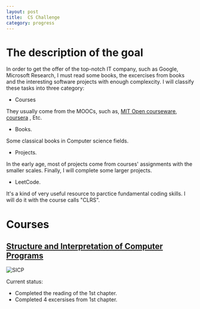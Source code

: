 ```yaml
---
layout: post
title:  CS Challenge
category: progress
---
```


# The description of the goal #

In order to get the offer of the top-notch IT company, such as Google, Microsoft Research, I must read some books, the excercises from books and the interesting software projects with enough complexcity. I will classify these tasks into three category:

* Courses

They usually come from the MOOCs, such as, [MIT Open courseware](http://ocw.mit.edu/index.htm), [coursera](https://www.coursera.org/) , Etc.

* Books.

Some classical books in Computer science fields.

* Projects.

In the early age, most of projects come from courses' assignments with the smaller scales. Finally, I will complete some larger projects.

* LeetCode.

It's a kind of very useful resource to parctice fundamental coding skills. I will do it with the course calls "CLRS".

# Courses #

## [Structure and Interpretation of Computer Programs](http://ocw.mit.edu/courses/electrical-engineering-and-computer-science/6-001-structure-and-interpretation-of-computer-programs-spring-2005/)  ##

![SICP](http://ocw.mit.edu/courses/electrical-engineering-and-computer-science/6-001-structure-and-interpretation-of-computer-programs-spring-2005/6-001s05.jpg  "SICP")

Current status:

- Completed the reading of the 1st chapter.
- Completed 4 excersises from 1st chapter.



